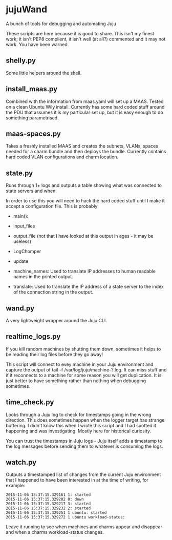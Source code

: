 # jujuWand
A bunch of tools for debugging and automating Juju

These scripts are here because it is good to share. This isn't my finest work;
it isn't PEP8 complient, it isn't well (at all?) commented and it may not work. You have been warned.

## shelly.py
Some little helpers around the shell.

## install_maas.py
Combined with the information from maas.yaml will set up a MAAS. Tested on a clean
Ubuntu Wily install. Currently has some hard coded stuff around the PDU that assumes
it is my particular set up, but it is easy enough to do something parametrised.

## maas-spaces.py
Takes a freshly installed MAAS and creates the subnets, VLANs, spaces needed for
a charm bundle and then deploys the bundle. Currently contains hard coded VLAN
configurations and charm location.

## state.py
Runs through 1+ logs and outputs a table showing what was connected to state servers and when.

In order to use this you will need to hack the hard coded stuff until I make it accept a configuration file.
This is probably:
 * main():
  * input_files
  * output_file (not that I have looked at this output in ages - it may be useless)
  
 * LogChomper
  * update
   * machine_names: Used to translate IP addresses to human readable names in the printed output.
   * translate: Used to translate the IP address of a state server to the index of the connection string in the output.

## wand.py
A very lightweight wrapper around the Juju CLI.

## realtime_logs.py
If you kill random machines by shutting them down, sometimes it helps to be reading their log files before they
go away!

This script will connect to evey machine in your Juju environment and capture the output of
tail -f /var/log/juju/machine-?.log. It can miss stuff and if it reconnects to a machine for some reason you will
get duplication. It is just better to have something rather than nothing when debugging sometimes.

## time_check.py
Looks through a Juju log to check for timestamps going in the wrong direction. This does sometimes happen when the
logger target has strange buffering. I didn't know this when I wrote this script and I had spotted it happening and
was investigating. Mostly here for historical curiosity.

You can trust the timestamps in Juju logs - Juju itself adds a timestamp to the log messages before sending them to
whatever is consuming the logs.

## watch.py
Outputs a timestamped list of changes from the current Juju environment that I happened to have been interested in
at the time of writing, for example:
```
2015-11-06 15:37:15.329161 1: started
2015-11-06 15:37:15.329202 0: down
2015-11-06 15:37:15.329217 3: started
2015-11-06 15:37:15.329232 2: started
2015-11-06 15:37:15.329251 1 ubuntu: started
2015-11-06 15:37:15.329272 1 ubuntu workload-status:
```

Leave it running to see when machines and charms appear and disappear and when a charms workload-status changes.
